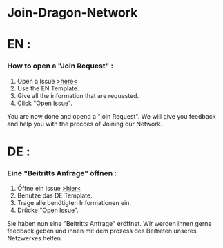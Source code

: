 # Join-Dragon-Network

# EN :
### How to open a "Join Request" :
  1. Open a Issue [>here<](https://github.com/Dragon-Network/Join-Network/issues/new/choose)
  2. Use the EN Template.
  3. Give all the information that are requested.
  4. Click "Open Issue".

You are now done and opend a "join Request". 
We will give you feedback and help you with the procces of Joining our Network.




# DE :
### Eine "Beitritts Anfrage" öffnen :
  1. Öffne ein Issue [>hier<](https://github.com/Dragon-Network/Join-Network/issues/new/choose)
  2. Benutze das DE Template.
  3. Trage alle benötigten Informationen ein.
  4. Drücke "Open Issue".

Sie haben nun eine "Beitritts Anfrage" eröffnet. 
Wir werden ihnen gerne feedback geben und ihnen mit dem prozess des Beitreten unseres Netzwerkes helfen.

